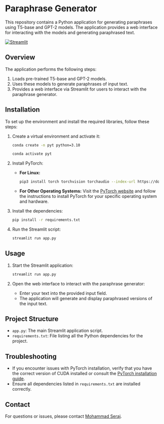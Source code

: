 # Paraphrase Generator

This repository contains a Python application for generating paraphrases using T5-base and GPT-2 models. The application provides a web interface for interacting with the models and generating paraphrased text.

[![Streamlit](https://static.streamlit.io/badges/streamlit_badge_black_white.svg)](https://yourapp.streamlit.app/)

## Overview

The application performs the following steps:

1. Loads pre-trained T5-base and GPT-2 models.
2. Uses these models to generate paraphrases of input text.
3. Provides a web interface via Streamlit for users to interact with the paraphrase generator.

## Installation

To set up the environment and install the required libraries, follow these steps:

1. Create a virtual environment and activate it:
    ```bash
    conda create -n pyt python=3.10
    ```
    ```bash
    conda activate pyt
    ```

2. Install PyTorch:
   - **For Linux:**
     ```bash
     pip3 install torch torchvision torchaudio --index-url https://download.pytorch.org/whl/cu118
     ```
   - **For Other Operating Systems:**
     Visit the [PyTorch website](https://pytorch.org/get-started/locally/) and follow the instructions to install PyTorch for your specific operating system and hardware.

3. Install the dependencies:
    ```bash
    pip install -r requirements.txt
    ```

4. Run the Streamlit script:
    ```bash
    streamlit run app.py
    ```

## Usage

1. Start the Streamlit application:
    ```bash
    streamlit run app.py
    ```

2. Open the web interface to interact with the paraphrase generator:
    - Enter your text into the provided input field.
    - The application will generate and display paraphrased versions of the input text.


## Project Structure

- `app.py`: The main Streamlit application script.
- `requirements.txt`: File listing all the Python dependencies for the project.

## Troubleshooting

- If you encounter issues with PyTorch installation, verify that you have the correct version of CUDA installed or consult the [PyTorch installation guide](https://pytorch.org/get-started/locally/).
- Ensure all dependencies listed in `requirements.txt` are installed correctly.



## Contact

For questions or issues, please contact [Mohammad Seraj](mailto:mail.serajansari@gmail.com).
